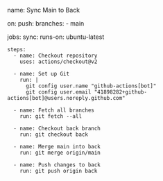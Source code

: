 name: Sync Main to Back

on:
  push:
    branches:
      - main

jobs:
  sync:
    runs-on: ubuntu-latest

    steps:
      - name: Checkout repository
        uses: actions/checkout@v2

      - name: Set up Git
        run: |
          git config user.name "github-actions[bot]"
          git config user.email "41898282+github-actions[bot]@users.noreply.github.com"

      - name: Fetch all branches
        run: git fetch --all

      - name: Checkout back branch
        run: git checkout back

      - name: Merge main into back
        run: git merge origin/main

      - name: Push changes to back
        run: git push origin back